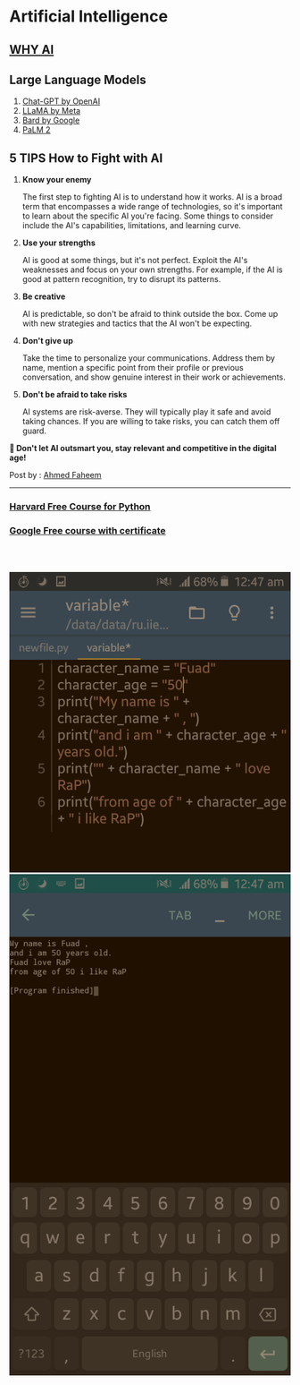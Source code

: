 # Artificial Intelligence

## [WHY AI](https://ai.google/why-ai)

## Large Language Models

1. [Chat-GPT by OpenAI](https://openai.com/blog/chatgpt)
1. [LLaMA by Meta](https://ai.meta.com/blog/large-language-model-llama-meta-ai/)
1. [Bard by Google](https://blog.google/technology/ai/bard-google-ai-search-updates)
1. [PaLM 2](https://ai.google/discover/palm2/)

## 5 TIPS How to Fight with AI

1. **Know your enemy**

   The first step to fighting AI is to understand how it works. AI is a broad term that encompasses a wide range of technologies, so it's important to learn about the specific AI you're facing. Some things to consider include the AI's
   capabilities, limitations, and learning curve.

1. **Use your strengths**

   AI is good at some things, but it's not perfect. Exploit
   the AI's weaknesses and focus on your own strengths. For example, if the AI is good at pattern recognition, try to disrupt its patterns.

1. **Be creative**

   AI is predictable, so don't be afraid to think outside
   the box. Come up with new strategies and tactics that the AI won't be expecting.

1. **Don't give up**

   Take the time to personalize your communications. Address them by name, mention a specific point from their profile or previous conversation, and show genuine interest in their work or achievements.

1. **Don't be afraid to take risks**

   AI systems are risk-averse. They will typically play it safe and avoid taking chances. If you are willing to take risks, you can catch them off guard.

**👊 Don't let AI outsmart you, stay relevant and competitive in the digital age!**

Post by : [Ahmed Faheem](https://www.linkedin.com/in/ahmedfaheemmalick)

<hr>

### [Harvard Free Course for Python](https://cs50.harvard.edu/python/2022/)

### [Google Free course with certificate](https://www.coursera.org/learn/python)

<br>
<br>

![My first python program in phone 2018](./assets/1st-Program.png?raw=true "This is where it all started😌")
![My first python program in phone 2018](./assets/1st-ProgramO.png?raw=true "This is where it all started😌")
